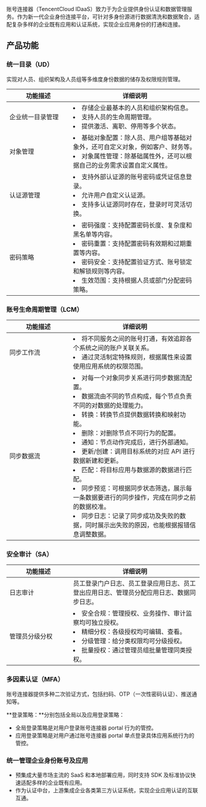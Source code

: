 账号连接器（TencentCloud IDaaS）致力于为企业提供身份认证和数据管理服务。作为新一代企业身份连接平台，可针对多身份源进行数据清洗和数据聚合，适配复杂多样的企业既有应用和认证系统，实现企业应用身份的打通和连接。

## 产品功能

### 统一目录（UD）

实现对人员、组织架构及人员组等多维度身份数据的储存及权限规则管理。
<style>
table th:nth-of-type(1) {
width: 150px;        
}
</style>

| 功能描述 | 详细说明 | 
|---------|---------|
| 企业统一目录管理 | <li>存储企业最基本的人员和组织架构信息。</li><li> 支持人员的生命周期管理。</li><li> 提供激活、离职、停用等多个状态。</li> |
| 对象管理 | <li>基础对象配置：除人员、用户组等基础对象外，还可自定义对象，例如客户、财务等。</li><li> 对象属性管理：除基础属性外，还可以根据自己的业务需求设置自定义属性。</li> |
| 认证源管理 | <li> 支持外部认证源的账号密码或凭证信息登录。</li><li> 允许用户自定义认证源。</li><li> 支持多认证源同时存在，登录时可灵活切换。</li> |
| 密码策略 | <li> 密码强度：支持配置密码长度、复杂度和黑名单等内容。</li><li> 密码重置：支持配置密码有效期和过期重置等内容。</li><li> 密码安全：支持配置验证方式、账号锁定和解锁规则等内容。</li><li> 生效范围：支持根据人员或部门分配密码策略。</li> |

### 账号生命周期管理（LCM）

| 功能描述 | 详细说明 | 
|---------|---------|
| 同步工作流 | <li> 将不同服务之间的账号打通，有效追踪各个系统之间的账户关联关系。</li><li> 通过灵活制定特殊规则，根据属性来设置使用应用系统的权限范围。</li> |
| 同步数据流 | <li>  对每一个对象同步关系进行同步数据流配置。</li><li> 数据流由不同的节点构成，每个节点负责不同的对数据的处理能力。</li><li> 转换：转换节点提供数据转换和映射功能。</li><li> 删除：对删除节点不同行为的配置。</li><li> 通知：节点动作完成后，进行外部通知。</li><li> 更新/创建：调用目标系统的对应 API 进行数据新建和更新。</li><li> 匹配：将目标应用与数据源的数据进行匹配。</li><li> 同步预览：可根据同步状态筛选，展示每一条数据要进行的同步操作，完成在同步之前的数据校准。</li><li> 同步日志：记录了同步成功及失败的数据，同时展示出失败的原因，也能根据报错信息调整数据。</li> |

### 安全审计（SA）
| 功能描述 | 详细说明 | 
|---------|---------|
| 日志审计 | 员工登录门户日志、员工登录应用日志、员工登出应用日志、管理员分配应用日志、数据同步日志。|
| 管理员分级分权 | <li> 安全合规：管理授权、业务操作、审计监察均可独立授权。</li><li> 精细分权：各级授权均可编辑、查看。</li><li> 分级管理：给分类权限均可分级授权。</li><li> 批量授权：通过管理员组批量管理同类授权。</li> |

### 多因素认证（MFA）

账号连接器提供多种二次验证方式，包括扫码、OTP（一次性密码认证）、推送通知等。

**登录策略：**分别包括全局以及应用登录策略：
- 全局登录策略是对用户登录账号连接器 portal 行为的管控。
- 应用登录策略是对用户通过账号连接器 portal 单点登录具体应用系统行为的管控。

### 统一管理企业身份账号及应用
- 预集成大量市场主流的 SaaS 和本地部署应用，同时支持 SDK 及标准协议快速适配多样的企业既有应用。
- 作为认证中台，上游集成企业各类第三方认证系统，实现企业应用认证的互联互通。

